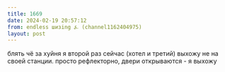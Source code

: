 ```yaml
---
title: 1669
date: 2024-02-19 20:57:12
from: endless шизing ⍼ (channel1162404975)
layout: post
---
```


блять чё за хуйня я второй раз сейчас (хотел и третий) выхожу не на своей станции. просто рефлекторно, двери открываются - я выхожу
